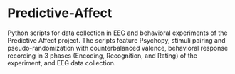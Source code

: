 # Predictive-Affect
Python scripts for data collection in EEG and behavioral experiments of the Predictive Affect project. The scripts feature Psychopy, stimuli pairing and pseudo-randomization with counterbalanced valence, behavioral response recording in 3 phases (Encoding, Recognition, and Rating) of the experiment, and EEG data collection.
